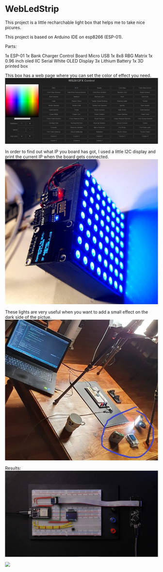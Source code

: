 # WebLedStrip
This project is a little recharchable light box that helps me to take nice picures.

This project is based on Arduino IDE on esp8266 (ESP-01).

Parts:

1x ESP-01
1x Bank Charger Control Board Micro USB
1x 8x8 RBG Matrix
1x 0.96 inch oled IIC Serial White OLED Display
3x Lithium Battery
1x 3D printed box

This box has a web page where you can set the color of effect you need.
![](Documentation/webpage.png)

In order to find out what IP you board has got, I used a little I2C display and print the current IP when the board gets connected.
![](Documentation/boxmounted.jpeg)

These lights are very useful when you want to add a small effect on the dark side of the pictue.
![](Documentation/example.jpeg)


Results:
![](Documentation/result.jpeg)

![](Documentation/result2.jpeg)

